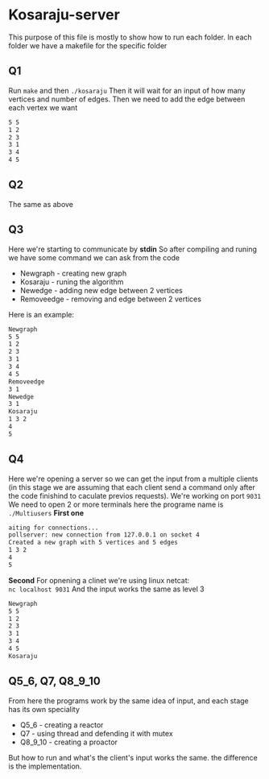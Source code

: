# Kosaraju-server
This purpose of this file is mostly to show how to run each folder.
In each folder we have a makefile for the specific folder
## Q1
Run `make` and then `./kosaraju`
Then it will wait for an input of how many vertices and number of edges.
Then we need to add the edge between each vertex we want
```txt
5 5
1 2
2 3
3 1
3 4
4 5
```
## Q2
The same as above
## Q3
Here we're starting to communicate by **stdin**
So after compiling and runing we have some command we can ask from the code
* Newgraph - creating new graph
* Kosaraju - runing the algorithm
* Newedge - adding new edge between 2 vertices
* Removeedge - removing and edge between 2 vertices

Here is an example:
```txt
Newgraph
5 5
1 2
2 3
3 1
3 4
4 5
Removeedge
3 1
Newedge
3 1
Kosaraju
1 3 2 
4 
5
```
## Q4
Here we're opening a server so we can get the input from a multiple clients (in this stage we are assuming that each client send a command only after the code finishind to caculate previos requests).
We're working on port `9031`
We need to open 2 or more terminals
here the programe name is `./Multiusers`
**First one**
```txt
aiting for connections...
pollserver: new connection from 127.0.0.1 on socket 4
Created a new graph with 5 vertices and 5 edges
1 3 2 
4 
5 
```
**Second**
For opnening a clinet we're using linux netcat:  
`nc localhost 9031`
And the input works the same as level 3

```txt
Newgraph
5 5
1 2
2 3
3 1
3 4
4 5
Kosaraju
```
## Q5_6, Q7, Q8_9_10
From here the programs work by the same idea of input, and each stage has its own speciality
* Q5_6 - creating a reactor
* Q7 - using thread and defending it with mutex
* Q8_9_10 - creating a proactor

But how to run and what's the client's input works the same. the difference is the implementation.